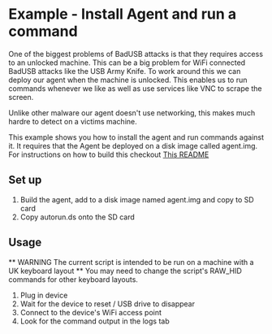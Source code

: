 # Example - Install Agent and run a command

One of the biggest problems of BadUSB attacks is that they requires access to an unlocked machine. This can be a big problem for WiFi connected BadUSB attacks like the USB Army Knife. To work around this we can deploy our agent when the machine is unlocked. This enables us to run commands whenever we like as well as use services like VNC to scrape the screen.

Unlike other malware our agent doesn't use networking, this makes much hardre to detect on a victims machine.

This example shows you how to install the agent and run commands against it. It requires that the Agent be deployed on a disk image called agent.img. For instructions on how to build this checkout [This README](../../tools/)

## Set up
1. Build the agent, add to a disk image named agent.img and copy to SD card
2. Copy autorun.ds onto the SD card

## Usage

** WARNING The current script is intended to be run on a machine with a UK keyboard layout ** You may need to change the script's RAW_HID commands for other keyboard layouts.

1. Plug in device
2. Wait for the device to reset / USB drive to disappear
3. Connect to the device's WiFi access point
4. Look for the command output in the logs tab